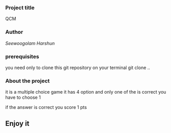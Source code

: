 ### Project title
QCM

### Author
*Seewoogolam Harshun*

### prerequisites
you need only to clone this git repository on your terminal
git clone ..

### About the project 
it is a multiple choice game 
it has 4 option and only one of the is correct
you have to choose 1

if the answer is correct you score 1 pts

## Enjoy it

